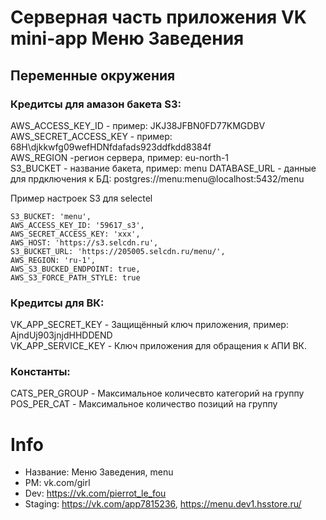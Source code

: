 # Серверная часть приложения VK mini-app Меню Заведения

## Переменные окружения

### Кредитсы для амазон бакета S3:

AWS_ACCESS_KEY_ID - пример: JKJ38JFBN0FD77KMGDBV<br/>
AWS_SECRET_ACCESS_KEY - пример: 68H\djkkwfg09wefHDNfdafads923ddfkdd8384f<br/>
AWS_REGION -регион сервера, пример: eu-north-1<br/>
S3_BUCKET - название бакета, пример: menu
DATABASE_URL - данные для прдключения к БД: postgres://menu:menu@localhost:5432/menu

Пример настроек S3 для selectel
```
S3_BUCKET: 'menu',
AWS_ACCESS_KEY_ID: '59617_s3',
AWS_SECRET_ACCESS_KEY: 'xxx',
AWS_HOST: 'https://s3.selcdn.ru',
S3_BUCKET_URL: 'https://205005.selcdn.ru/menu/',
AWS_REGION: 'ru-1',
AWS_S3_BUCKED_ENDPOINT: true,
AWS_S3_FORCE_PATH_STYLE: true
```

### Кредитсы для ВК:

VK_APP_SECRET_KEY - Защищённый ключ приложения, пример: AjndUj903jnjdHHDDEND<br/>
VK_APP_SERVICE_KEY - Ключ приложения для обращения к АПИ ВК.

### Константы:

CATS_PER_GROUP - Максимальное количесвто категорий на группу<br/>
POS_PER_CAT - Максимальное количество позиций на группу

# Info

- Название: Меню Заведения, menu
- PM: vk.com/girl
- Dev: https://vk.com/pierrot_le_fou
- Staging: https://vk.com/app7815236, https://menu.dev1.hsstore.ru/
